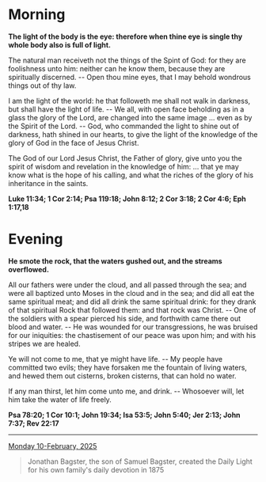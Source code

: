 # Morning

**The light of the body is the eye: therefore when thine eye is single thy whole body also is full of light.**
 
The natural man receiveth not the things of the Spint of God: for they are foolishness unto him: neither can he know them, because they are spiritually discerned. -- Open thou mine eyes, that I may behold wondrous things out of thy law.
 
I am the light of the world: he that followeth me shall not walk in darkness, but shall have the light of life. -- We all, with open face beholding as in a glass the glory of the Lord, are changed into the same image ... even as by the Spirit of the Lord. -- God, who commanded the light to shine out of darkness, hath shined in our hearts, to give the light of the knowledge of the glory of God in the face of Jesus Christ.
 
The God of our Lord Jesus Christ, the Father of glory, give unto you the spirit of wisdom and revelation in the knowledge of him: ... that ye may know what is the hope of his calling, and what the riches of the glory of his inheritance in the saints.  

**Luke 11:34; 1 Cor 2:14; Psa 119:18; John 8:12; 2 Cor 3:18; 2 Cor 4:6; Eph 1:17,18**

# Evening

**He smote the rock, that the waters gushed out, and the streams overflowed.**
 
All our fathers were under the cloud, and all passed through the sea; and were all baptized unto Moses in the cloud and in the sea; and did all eat the same spiritual meat; and did all drink the same spiritual drink: for they drank of that spiritual Rock that followed them: and that rock was Christ. -- One of the soldiers with a spear pierced his side, and forthwith came there out blood and water. -- He was wounded for our transgressions, he was bruised for our iniquities: the chastisement of our peace was upon him; and with his stripes we are healed.
 
Ye will not come to me, that ye might have life. -- My people have committed two evils; they have forsaken me the fountain of living waters, and hewed them out cisterns, broken cisterns, that can hold no water.
 
If any man thirst, let him come unto me, and drink. -- Whosoever will, let him take the water of life freely.  

**Psa 78:20; 1 Cor 10:1; John 19:34; Isa 53:5; John 5:40; Jer 2:13; John 7:37; Rev 22:17**

---

[Monday 10-February, 2025](https://t.me/s/daily_light)

> Jonathan Bagster, the son of Samuel Bagster, created the Daily Light for his own family's daily devotion in 1875

